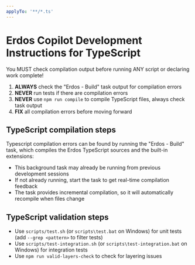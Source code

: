 ```yaml
---
applyTo: '**/*.ts'
---
```


# Erdos Copilot Development Instructions for TypeScript

You MUST check compilation output before running ANY script or declaring work complete!

1. **ALWAYS** check the "Erdos - Build" task output for compilation errors
3. **NEVER** run tests if there are compilation errors
3. **NEVER** use `npm run compile` to compile TypeScript files, always check task output
4. **FIX** all compilation errors before moving forward

## TypeScript compilation steps

Typescript compilation errors can be found by running the "Erdos - Build" task, which compiles the Erdos TypeScript sources and the built-in extensions:
- This background task may already be running from previous development sessions
- If not already running, start the task to get real-time compilation feedback
- The task provides incremental compilation, so it will automatically recompile when files change

## TypeScript validation steps
- Use `scripts/test.sh` (or `scripts\test.bat` on Windows) for unit tests (add `--grep <pattern>` to filter tests)
- Use `scripts/test-integration.sh` (or `scripts\test-integration.bat` on Windows) for integration tests
- Use `npm run valid-layers-check` to check for layering issues

